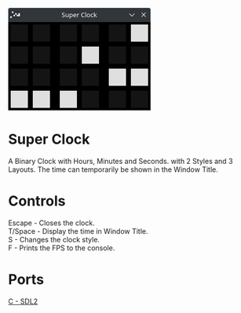 ![Screenshot](screenshot.png)

# Super Clock
A Binary Clock with Hours, Minutes and Seconds. with 2 Styles and 3 Layouts. The time can temporarily be shown in the Window Title.

# Controls
Escape - Closes the clock.\
T/Space - Display the time in Window Title.\
S - Changes the clock style.\
F - Prints the FPS to the console.

# Ports
[C - SDL2](C-SDL2)
